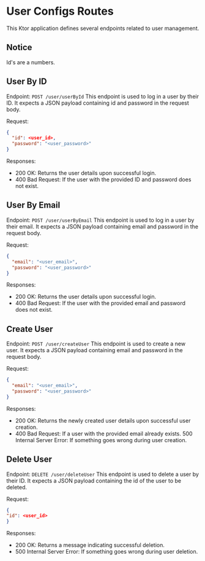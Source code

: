 # User Configs Routes

This Ktor application defines several endpoints related to user management.


## Notice
Id's are a numbers.

## User By ID
Endpoint: ```POST /user/userById```
This endpoint is used to log in a user by their ID. It expects a JSON payload containing id and password in the request body.

Request:
```json
{
  "id": <user_id>,
  "password": "<user_password>"
}
```
Responses:
* 200 OK: Returns the user details upon successful login.
* 400 Bad Request: If the user with the provided ID and password does not exist.

## User By Email
Endpoint: ```POST /user/userByEmail```
This endpoint is used to log in a user by their email. It expects a JSON payload containing email and password in the request body.

Request:
```json
{
  "email": "<user_email>",
  "password": "<user_password>"
}
```
Responses:
* 200 OK: Returns the user details upon successful login.
* 400 Bad Request: If the user with the provided email and password does not exist.

## Create User
Endpoint: ```POST /user/createUser```
This endpoint is used to create a new user. It expects a JSON payload containing email and password in the request body.

Request:
```json
{
  "email": "<user_email>",
  "password": "<user_password>"
}
```
Responses:
* 200 OK: Returns the newly created user details upon successful user creation.
* 400 Bad Request: If a user with the provided email already exists.
  500 Internal Server Error: If something goes wrong during user creation.

## Delete User
Endpoint: ```DELETE /user/deleteUser```
This endpoint is used to delete a user by their ID. It expects a JSON payload containing the id of the user to be deleted.

Request:
```json
{
"id": <user_id>
}
```
Responses:
* 200 OK: Returns a message indicating successful deletion.
* 500 Internal Server Error: If something goes wrong during user deletion.
